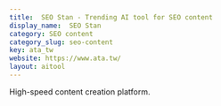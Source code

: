 ```yaml
---
title:  SEO Stan - Trending AI tool for SEO content
display_name:  SEO Stan
category: SEO content
category_slug: seo-content
key: ata_tw
website: https://www.ata.tw/
layout: aitool
---
```


High-speed content creation platform.
